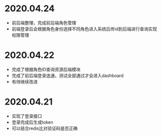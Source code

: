 # 2020.04.24
 - 前后端整理，完成前后端角色管理
 - 前端登录后会根据角色身份选择不同角色进入系统后传id到后端进行查询实现权限管理
# 2020.04.22
 - 完成了根据角色ID查询资源后端模块
 - 完成了前后端登录连通，测试全部通过才会进入dashboard
 - 有待继续改进
# 2020.04.21
 - 实现了登录接口
 - 登录完成后生成token
 - 可以结合redis比对验证码是否正确